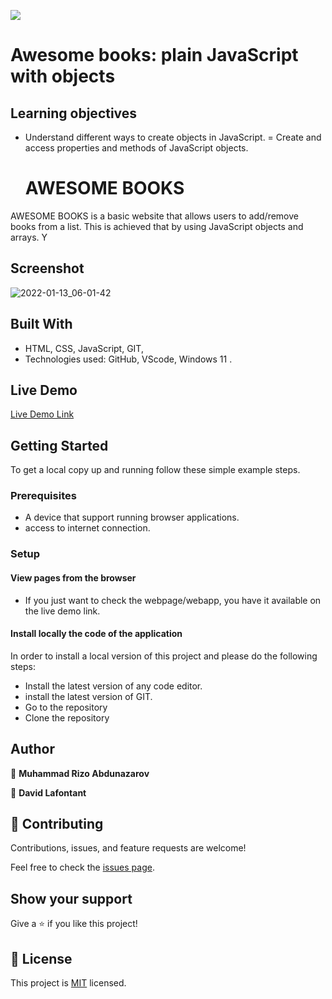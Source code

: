 ![](https://img.shields.io/badge/Microverse-blueviolet)


# Awesome books: plain JavaScript with objects
## Learning objectives
- Understand different ways to create objects in JavaScript.
= Create and access properties and methods of JavaScript objects.

  #  AWESOME BOOKS

AWESOME BOOKS is a basic website that allows users to add/remove books from a list. This is achieved that by using JavaScript objects and arrays. Y

## Screenshot

![2022-01-13_06-01-42](https://user-images.githubusercontent.com/63915024/149247618-0d491557-db36-4f40-af49-a87efea0c525.png)

## Built With

- HTML, CSS, JavaScript, GIT,
- Technologies used: GitHub, VScode, Windows 11 .

## Live Demo

[Live Demo Link](https://mukhammadrizooff.github.io/Awesome-books/)


## Getting Started

To get a local copy up and running follow these simple example steps.

### Prerequisites

- A device that support running browser applications.
- access to internet connection.


### Setup

#### View pages from the browser

- If you just want to check the webpage/webapp, you have it available on the live demo link.

#### Install locally the code of the application

In order to install a local version of this project and please do the following steps:
- Install the latest version of any code editor.
- install the latest version of GIT.
- Go to the repository
- Clone the repository


## Author
👤 **Muhammad Rizo Abdunazarov**

👤 **David Lafontant**



## 🤝 Contributing

Contributions, issues, and feature requests are welcome!

Feel free to check the [issues page](https://github.com/mukhammadrizooff/Awesome-books/issues).

## Show your support

Give a ⭐️ if you like this project!

## 📝 License

This project is [MIT](LICENCE.md) licensed.
